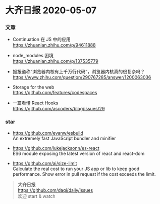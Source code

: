 # 大齐日报 2020-05-07

### 文章

- Continuation 在 JS 中的应用  
  https://zhuanlan.zhihu.com/p/94611888

- node_modules 困境  
  https://zhuanlan.zhihu.com/p/137535779

- 据报道称“浏览器内核有上千万行代码”，浏览器内核真的很复杂吗？
  https://www.zhihu.com/question/290767285/answer/1200063036

- Storage for the web  
  https://github.com/features/codespaces

- 一篇看懂 React Hooks  
  https://github.com/ascoders/blog/issues/29

### star

- https://github.com/evanw/esbuild  
  An extremely fast JavaScript bundler and minifier

- https://github.com/lukejacksonn/es-react  
  ES6 module exposing the latest version of react and react-dom

- https://github.com/ai/size-limit  
  Calculate the real cost to run your JS app or lib to keep good performance. Show error in pull request if the cost exceeds the limit.

> **大齐日报**  
> https://github.com/daqi/daily/issues  
> 欢迎 start & watch
